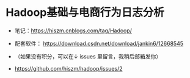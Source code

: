 # Hadoop基础与电商行为日志分析

- 笔记：https://hiszm.cnblogs.com/tag/Hadoop/

- 配套软件： https://download.csdn.net/download/jankin6/12668545
- （如果没有积分，可以在↓ issues 里留言，我稍后邮箱发你）
-   https://github.com/hiszm/hadoop/issues/2
